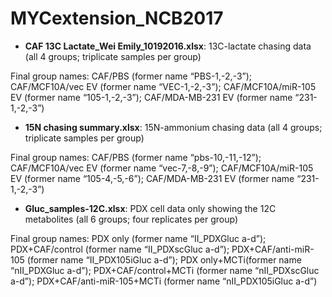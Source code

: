 # MYCextension_NCB2017

- **CAF 13C Lactate_Wei Emily_10192016.xlsx**: 13C-lactate chasing data (all 4 groups; triplicate samples per group)

Final group names: CAF/PBS (former name “PBS-1,-2,-3”); CAF/MCF10A/vec EV (former name “VEC-1,-2,-3”); CAF/MCF10A/miR-105 EV (former name “105-1,-2,-3”); CAF/MDA-MB-231 EV (former name “231-1,-2,-3”)
 
- **15N chasing summary.xlsx**: 15N-ammonium chasing data (all 4 groups; triplicate samples per group)

Final group names: CAF/PBS (former name “pbs-10,-11,-12”); CAF/MCF10A/vec EV (former name “vec-7,-8,-9”); CAF/MCF10A/miR-105 EV (former name “105-4,-5,-6”); CAF/MDA-MB-231 EV (former name “231-1,-2,-3”)
 
- **Gluc_samples-12C.xlsx**: PDX cell data only showing the 12C metabolites (all 6 groups; four replicates per group)

Final group names: PDX only (former name “II_PDXGluc a-d”); PDX+CAF/control (former name “II_PDXscGluc a-d”); PDX+CAF/anti-miR-105 (former name “II_PDX105iGluc a-d”); PDX only+MCTi(former name “nII_PDXGluc a-d”); PDX+CAF/control+MCTi (former name “nII_PDXscGluc a-d”); PDX+CAF/anti-miR-105+MCTi (former name “nII_PDX105iGluc a-d”) 
